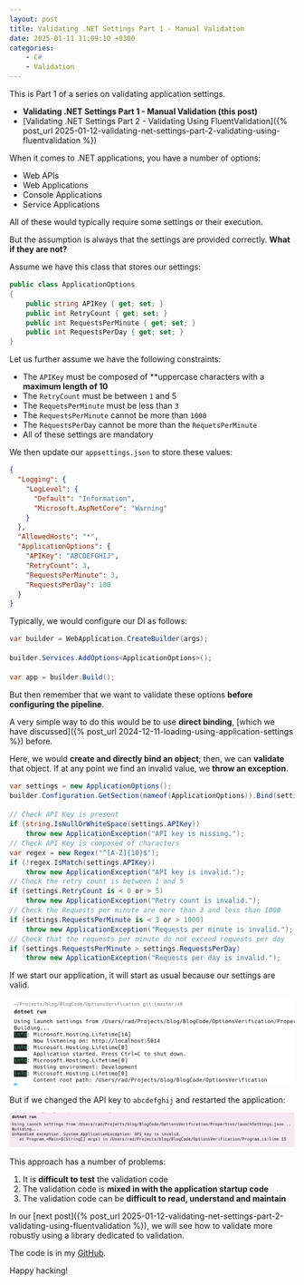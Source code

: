 ```yaml
---
layout: post
title: Validating .NET Settings Part 1 - Manual Validation
date: 2025-01-11 11:09:10 +0300
categories:
    - C#
    - Validation
---
```


This is Part 1 of a series on validating application settings.

- **Validating .NET Settings Part 1 - Manual Validation (this post)**
- [Validating .NET Settings Part 2 - Validating Using FluentValidation]({% post_url 2025-01-12-validating-net-settings-part-2-validating-using-fluentvalidation %})

When it comes to  .NET applications, you have a number of options:

- Web APIs
- Web Applications
- Console Applications
- Service Applications

All of these would typically require some settings or their execution. 

But the assumption is always that the settings are provided correctly. **What if they are not?**

Assume we have this class that stores our settings:

```c#
public class ApplicationOptions
{
    public string APIKey { get; set; }
    public int RetryCount { get; set; }
    public int RequestsPerMinute { get; set; }
    public int RequestsPerDay { get; set; }
}
```

Let us further assume we have the following constraints:

- The `APIKey` must be composed of **uppercase characters with a **maximum length of 10**
- The `RetryCount` must be between `1` and 5
- The `RequetsPerMinute` must be less than `3`
- The `RequestsPerMinute` cannot be more than `1000`
- The `RequestsPerDay` cannot be more than the `RequetsPerMinute`
- All of these settings are mandatory

We then update our `appsettings.json` to store these values:

```json
{
  "Logging": {
    "LogLevel": {
      "Default": "Information",
      "Microsoft.AspNetCore": "Warning"
    }
  },
  "AllowedHosts": "*",
  "ApplicationOptions": {
    "APIKey": "ABCDEFGHIJ",
    "RetryCount": 3,
    "RequestsPerMinute": 3,
    "RequestsPerDay": 100
  }
}
```



Typically, we would configure our DI as follows:

```c#
var builder = WebApplication.CreateBuilder(args);

builder.Services.AddOptions<ApplicationOptions>();

var app = builder.Build();
```

But then remember that we want to validate these options **before configuring the pipeline**.

A very simple way to do this would be to use **direct binding**, [which we have discussed]({% post_url 2024-12-11-loading-using-application-settings %}) before.

Here, we would **create and directly bind an object**; then, we can **validate** that object. If at any point we find an invalid value, we **throw an exception**.

```c#
var settings = new ApplicationOptions();
builder.Configuration.GetSection(nameof(ApplicationOptions)).Bind(settings);

// Check API Key is present
if (string.IsNullOrWhiteSpace(settings.APIKey))
    throw new ApplicationException("API key is missing.");
// Check API Key is composed of characters
var regex = new Regex("^[A-Z]{10}$");
if (!regex.IsMatch(settings.APIKey))
    throw new ApplicationException("API key is invalid.");
// Check the retry count is between 1 and 5
if (settings.RetryCount is < 0 or > 5)
    throw new ApplicationException("Retry count is invalid.");
// Check the Requests per minute are more than 3 and less than 1000
if (settings.RequestsPerMinute is < 3 or > 1000)
    throw new ApplicationException("Requests per minute is invalid.");
// Check that the requests per minute do not exceed requests per day
if (settings.RequestsPerMinute > settings.RequestsPerDay)
    throw new ApplicationException("Requests per day is invalid.");
```

If we start our application, it will start as usual because our settings are valid.

![Settings1OK](../images/2025/01/Settings1OK.png)

But if we changed the API key to `abcdefghij` and restarted the application:

![Settings2Error](../images/2025/01/Settings2Error.png)

This approach has a number of problems:

1. It is **difficult to test** the validation code
2. The validation code is **mixed in with the application startup code**
3. The validation code can be **difficult to read, understand and maintain**

In our [next post]({% post_url 2025-01-12-validating-net-settings-part-2-validating-using-fluentvalidation %}), we will see how to validate more robustly using a library dedicated to validation.

The code is in my [GitHub](https://github.com/conradakunga/BlogCode/tree/master/2025-01-11%20-%20Validating%20Settings%20-%20Manual%20Validation).

Happy hacking!
